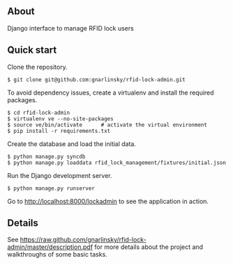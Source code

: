 ## About

Django interface to manage RFID lock users

## Quick start

Clone the repository. 

    $ git clone git@github.com:gnarlinsky/rfid-lock-admin.git

To avoid dependency issues, create a virtualenv and install the required packages.

    $ cd rfid-lock-admin
    $ virtualenv ve --no-site-packages
    $ source ve/bin/activate      # activate the virtual environment
    $ pip install -r requirements.txt

Create the database and load the initial data.

    $ python manage.py syncdb
    $ python manage.py loaddata rfid_lock_management/fixtures/initial.json

Run the Django development server. 

    $ python manage.py runserver   

Go to [http://localhost:8000/lockadmin](http://localhost:8000/lockadmin) to see the application in action. 

## Details
See https://raw.github.com/gnarlinsky/rfid-lock-admin/master/description.pdf for more details about the project and walkthroughs of some basic tasks. 

